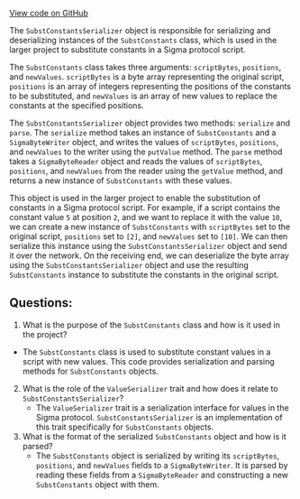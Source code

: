 [View code on GitHub](sigmastate-interpreterhttps://github.com/ScorexFoundation/sigmastate-interpreter/interpreter/shared/src/main/scala/sigmastate/serialization/SubstConstantsSerializer.scala)

The `SubstConstantsSerializer` object is responsible for serializing and deserializing instances of the `SubstConstants` class, which is used in the larger project to substitute constants in a Sigma protocol script. 

The `SubstConstants` class takes three arguments: `scriptBytes`, `positions`, and `newValues`. `scriptBytes` is a byte array representing the original script, `positions` is an array of integers representing the positions of the constants to be substituted, and `newValues` is an array of new values to replace the constants at the specified positions. 

The `SubstConstantsSerializer` object provides two methods: `serialize` and `parse`. The `serialize` method takes an instance of `SubstConstants` and a `SigmaByteWriter` object, and writes the values of `scriptBytes`, `positions`, and `newValues` to the writer using the `putValue` method. The `parse` method takes a `SigmaByteReader` object and reads the values of `scriptBytes`, `positions`, and `newValues` from the reader using the `getValue` method, and returns a new instance of `SubstConstants` with these values. 

This object is used in the larger project to enable the substitution of constants in a Sigma protocol script. For example, if a script contains the constant value `5` at position `2`, and we want to replace it with the value `10`, we can create a new instance of `SubstConstants` with `scriptBytes` set to the original script, `positions` set to `[2]`, and `newValues` set to `[10]`. We can then serialize this instance using the `SubstConstantsSerializer` object and send it over the network. On the receiving end, we can deserialize the byte array using the `SubstConstantsSerializer` object and use the resulting `SubstConstants` instance to substitute the constants in the original script.
## Questions: 
 1. What is the purpose of the `SubstConstants` class and how is it used in the project?
   - The `SubstConstants` class is used to substitute constant values in a script with new values. This code provides serialization and parsing methods for `SubstConstants` objects.
2. What is the role of the `ValueSerializer` trait and how does it relate to `SubstConstantsSerializer`?
   - The `ValueSerializer` trait is a serialization interface for values in the Sigma protocol. `SubstConstantsSerializer` is an implementation of this trait specifically for `SubstConstants` objects.
3. What is the format of the serialized `SubstConstants` object and how is it parsed?
   - The `SubstConstants` object is serialized by writing its `scriptBytes`, `positions`, and `newValues` fields to a `SigmaByteWriter`. It is parsed by reading these fields from a `SigmaByteReader` and constructing a new `SubstConstants` object with them.